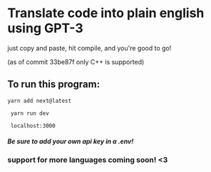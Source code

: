 # Translate code into plain english using GPT-3

just copy and paste, hit compile, and you're good to go!

(as of commit 33be87f only C++ is supported)

## To run this program:

```yarn add next@latest``` 

 ```  yarn run dev ```
 
 ``` localhost:3000```
 
 #### *Be sure to add your own api key in a .env!*
 
 ### support for more languages coming soon! <3
 
 
